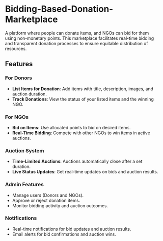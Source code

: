 # Bidding-Based-Donation-Marketplace
A platform where people can donate items, and NGOs can bid for them using non-monetary points. This marketplace facilitates real-time bidding and transparent donation processes to ensure equitable distribution of resources.
## Features
### For Donors
- **List Items for Donation**: Add items with title, description, images, and auction duration.
- **Track Donations**: View the status of your listed items and the winning NGO.
### For NGOs
- **Bid on Items**: Use allocated points to bid on desired items.
- **Real-Time Bidding**: Compete with other NGOs to win items in active auctions.
### Auction System
- **Time-Limited Auctions**: Auctions automatically close after a set duration.
- **Live Status Updates**: Get real-time updates on bids and auction results.
### Admin Features
- Manage users (Donors and NGOs).
- Approve or reject donation items.
- Monitor bidding activity and auction outcomes.
### Notifications
- Real-time notifications for bid updates and auction results.
- Email alerts for bid confirmations and auction wins.
